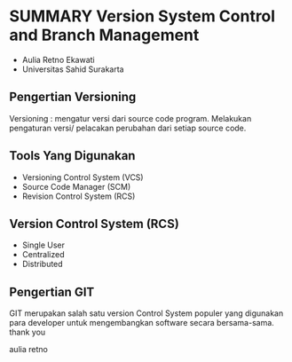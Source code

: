 # SUMMARY Version System Control and Branch Management

- Aulia Retno Ekawati
- Universitas Sahid Surakarta

## Pengertian Versioning
Versioning : mengatur versi dari source code program. Melakukan pengaturan versi/ pelacakan perubahan dari setiap source code.

## Tools Yang Digunakan
- Versioning Control System (VCS)
- Source Code Manager (SCM)
- Revision Control System (RCS)

## Version Control System (RCS)
- Single User
- Centralized
- Distributed

## Pengertian GIT
GIT merupakan salah satu version Control System populer yang digunakan para developer untuk mengembangkan software secara bersama-sama. thank you

aulia retno